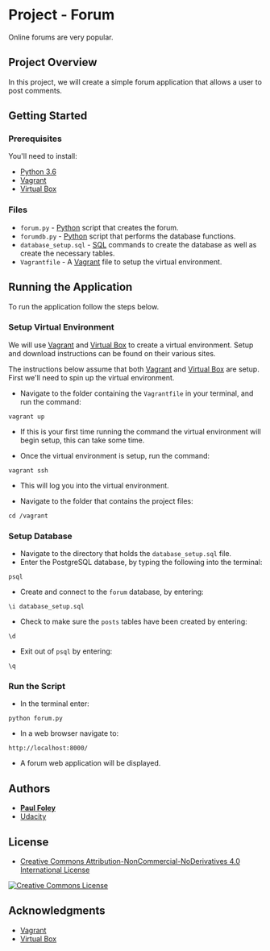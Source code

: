 # Project - Forum

Online forums are very popular.

## Project Overview

In this project, we will create a simple forum application that allows a user to post comments.


## Getting Started

### Prerequisites
You'll need to install:

* [Python 3.6](https://www.python.org/)
* [Vagrant](https://www.vagrantup.com/downloads.html)
* [Virtual Box](https://www.virtualbox.org/)

### Files

* `forum.py` - [Python](https://www.python.org/) script that creates the forum.
* `forumdb.py` - [Python](https://www.python.org/) script that performs the database functions.
* `database_setup.sql` - [SQL](https://www.w3schools.com/sql/default.asp) commands to create the database as well as create the necessary tables.
* `Vagrantfile` - A [Vagrant](https://www.vagrantup.com/downloads.html) file to setup the virtual environment.


## Running the Application

To run the application follow the steps below.

### Setup Virtual Environment

We will use [Vagrant](https://www.vagrantup.com/downloads.html) and [Virtual Box](https://www.virtualbox.org/) to create a virtual environment. Setup and download instructions can be found on their various sites.

The instructions below assume that both [Vagrant](https://www.vagrantup.com/downloads.html) and [Virtual Box](https://www.virtualbox.org/) are setup. First we'll need to spin up the virtual environment. 

* Navigate to the folder containing the `Vagrantfile` in your terminal, and run the command:

`vagrant up`

* If this is your first time running the command the virtual environment will begin setup, this can take some time. 

* Once the virtual environment is setup, run the command:

`vagrant ssh`

* This will log you into the virtual environment. 

* Navigate to the folder that contains the project files:

`cd /vagrant`

### Setup Database

* Navigate to the directory that holds the `database_setup.sql` file.
* Enter the PostgreSQL database, by typing the following into the terminal:

`psql`

* Create and connect to the `forum` database, by entering:

`\i database_setup.sql`

* Check to make sure the `posts` tables have been created by entering:

`\d`

* Exit out of `psql` by entering:

`\q`

### Run the Script

* In the terminal enter:

`python forum.py`

* In a web browser navigate to:

`http://localhost:8000/`

* A forum web application will be displayed.


## Authors

* **[Paul Foley](https://github.com/paulfoley)**
* [Udacity](https://www.udacity.com/)


## License

* <a rel="license" href="https://creativecommons.org/licenses/by-nc-nd/4.0/"> Creative Commons Attribution-NonCommercial-NoDerivatives 4.0 International License</a>

<a rel="license" href="https://creativecommons.org/licenses/by-nc-nd/4.0/">
	<img alt="Creative Commons License" style="border-width:0" src="https://i.creativecommons.org/l/by-nc-nd/4.0/88x31.png" />
</a>


## Acknowledgments

* [Vagrant](https://www.vagrantup.com/downloads.html)
* [Virtual Box](https://www.virtualbox.org/)
